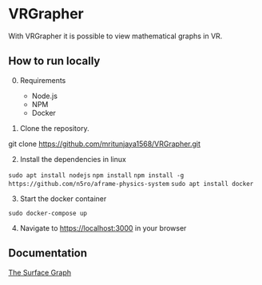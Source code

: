 # VRGrapher

With VRGrapher it is possible to view mathematical graphs in VR.

## How to run locally
0. Requirements
    - Node.js
    - NPM
    - Docker

1. Clone the repository.

git clone https://github.com/mritunjaya1568/VRGrapher.git

2. Install the dependencies in linux

`sudo apt install nodejs`
`npm install`
`npm install -g https://github.com/n5ro/aframe-physics-system`
`sudo apt install docker`


3. Start the docker container

`sudo docker-compose up`

4. Navigate to [https://localhost:3000](https://localhost:3000) in your browser


## Documentation

[The Surface Graph](./docs/graph.md)